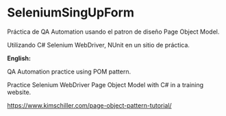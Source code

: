 
# SeleniumSingUpForm

Práctica de QA Automation usando el patron de diseño Page Object Model.

Utilizando C# Selenium WebDriver, NUnit en un sitio de práctica.




**English:**

QA Automation practice using POM pattern.

Practice Selenium WebDriver Page Object Model with C# in a training website. 

https://www.kimschiller.com/page-object-pattern-tutorial/



